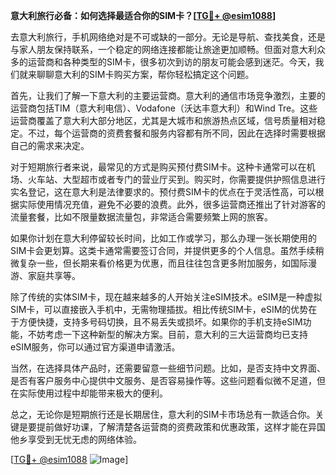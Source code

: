 **意大利旅行必备：如何选择最适合你的SIM卡？[[TG💪+ @esim1088](https://t.me/s/esim1088)]**

去意大利旅行，手机网络绝对是不可或缺的一部分。无论是导航、查找美食，还是与家人朋友保持联系，一个稳定的网络连接都能让旅途更加顺畅。但面对意大利众多的运营商和各种类型的SIM卡，很多初次到访的朋友可能会感到迷茫。今天，我们就来聊聊意大利的SIM卡购买方案，帮你轻松搞定这个问题。

首先，让我们了解一下意大利的主要运营商。意大利的通信市场竞争激烈，主要的运营商包括TIM（意大利电信）、Vodafone（沃达丰意大利）和Wind Tre。这些运营商覆盖了意大利大部分地区，尤其是大城市和旅游热点区域，信号质量相对稳定。不过，每个运营商的资费套餐和服务内容都有所不同，因此在选择时需要根据自己的需求来决定。

对于短期旅行者来说，最常见的方式是购买预付费SIM卡。这种卡通常可以在机场、火车站、大型超市或者专门的营业厅买到。购买时，你需要提供护照信息进行实名登记，这在意大利是法律要求的。预付费SIM卡的优点在于灵活性高，可以根据实际使用情况充值，避免不必要的浪费。此外，很多运营商还推出了针对游客的流量套餐，比如不限量数据流量包，非常适合需要频繁上网的旅客。

如果你计划在意大利停留较长时间，比如工作或学习，那么办理一张长期使用的SIM卡会更划算。这类卡通常需要签订合同，并提供更多的个人信息。虽然手续稍微复杂一些，但长期来看价格更为优惠，而且往往包含更多附加服务，如国际漫游、家庭共享等。

除了传统的实体SIM卡，现在越来越多的人开始关注eSIM技术。eSIM是一种虚拟SIM卡，可以直接嵌入手机中，无需物理插拔。相比传统SIM卡，eSIM的优势在于方便快捷，支持多号码切换，且不易丢失或损坏。如果你的手机支持eSIM功能，不妨考虑一下这种新型的解决方案。目前，意大利的三大运营商均已支持eSIM服务，你可以通过官方渠道申请激活。

当然，在选择具体产品时，还需要留意一些细节问题。比如，是否支持中文界面、是否有客户服务中心提供中文服务、是否容易操作等。这些问题看似微不足道，但在实际使用过程中却能带来极大的便利。

总之，无论你是短期旅行还是长期居住，意大利的SIM卡市场总有一款适合你。关键是要提前做好功课，了解清楚各运营商的资费政策和优惠政策，这样才能在异国他乡享受到无忧无虑的网络体验。

[[TG💪+ @esim1088](https://t.me/s/esim1088) ![Image](https://i.postimg.cc/4NQfJmqS/Snipaste-2025-05-13-00-14-12.png)]